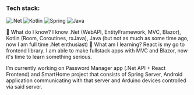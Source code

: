 
### Tech stack: 
![.Net](https://img.shields.io/badge/.NET-512BD4?style=for-the-badge&logo=dotnet&logoColor=white)
![Kotlin](https://img.shields.io/badge/Kotlin-0095D5?&style=for-the-badge&logo=kotlin&logoColor=white)
![Spring](https://img.shields.io/badge/Spring-6DB33F?style=for-the-badge&logo=spring&logoColor=white)
![Java](https://img.shields.io/badge/Java-ED8B00?style=for-the-badge&logo=java&logoColor=white)




🔭 What do I know? I know .Net (WebAPI, EntityFramework, MVC, Blazor), Kotlin (Room, Coroutines, rxJava), Java (but not as much as some time ago, now I am full time .Net enthusiast)
🔭 What am I learning? React is my go to frontend library. I am able to make fullstack apps with MVC and Blazor, now it's time to learn something serious.


I’m currently working on Password Manager app (.Net API + React Frontend) and SmartHome project that consists of Spring Server, Android application communicating with that server and Arduino devices controlled via said server.

<!-- 📫 How to reach me: -->


<!--
**Oktawski/Oktawski** is a ✨ _special_ ✨ repository because its `README.md` (this file) appears on your GitHub profile.

Here are some ideas to get you started:
- 👯 I’m looking to collaborate on ...
- 🤔 I’m looking for help with ...
- 💬 Ask me about ...
- 😄 Pronouns: ...
- ⚡ Fun fact: ...
-->
